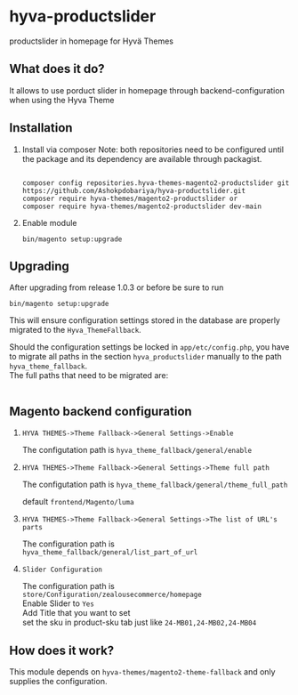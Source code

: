 # hyva-productslider
productslider in homepage  for Hyvä Themes

## What does it do?

It allows to use porduct slider in homepage through backend-configuration when using the Hyva Theme
 
## Installation
  
1. Install via composer
   Note: both repositories need to be configured until the package and its dependency are available through packagist.
   ```
   
   composer config repositories.hyva-themes-magento2-productslider git https://github.com/Ashokpdobariya/hyva-productslider.git
   composer require hyva-themes/magento2-productslider or
   composer require hyva-themes/magento2-productslider dev-main
   ```
2. Enable module
   ```
   bin/magento setup:upgrade
   ```
   
## Upgrading

After upgrading from release 1.0.3 or before be sure to run
```
bin/magento setup:upgrade
```
This will ensure configuration settings stored in the database are properly migrated to the `Hyva_ThemeFallback`.

Should the configuration settings be locked in `app/etc/config.php`, you have to migrate all paths in the
section `hyva_productslider` manually to the path `hyva_theme_fallback`.  
The full paths that need to be migrated are:
```

```


## Magento backend configuration

1. ```HYVA THEMES->Theme Fallback->General Settings->Enable```
    
    The configutation path is ```hyva_theme_fallback/general/enable```


2. ```HYVA THEMES->Theme Fallback->General Settings->Theme full path```

    The configutation path is ```hyva_theme_fallback/general/theme_full_path```
    
    default `frontend/Magento/luma`

3. ```HYVA THEMES->Theme Fallback->General Settings->The list of URL's parts```
   
   The configuration path is `hyva_theme_fallback/general/list_part_of_url`
4. ```Slider Configuration```
   
   The configuration path is `store/Configuration/zealousecommerce/homepage`
   <br>
   Enable Slider to `Yes`
   <br>
   Add Title that you want to set
   <br>
   set the sku  in product-sku tab just like `24-MB01,24-MB02,24-MB04`
## How does it work?

This module depends on `hyva-themes/magento2-theme-fallback` and only supplies the configuration. 

